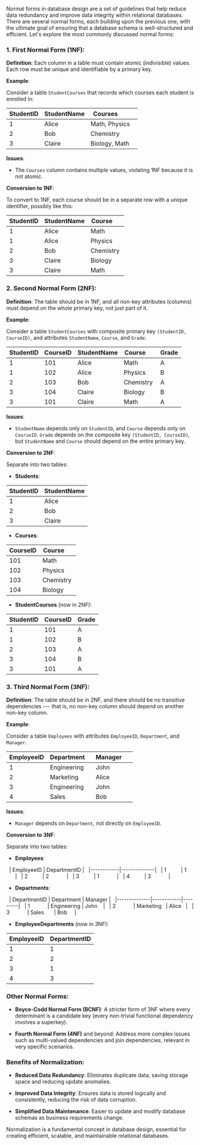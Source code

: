 Normal forms in database design are a set of guidelines that help reduce data redundancy and improve data integrity within relational databases. There are several normal forms, each building upon the previous one, with the ultimate goal of ensuring that a database schema is well-structured and efficient. Let's explore the most commonly discussed normal forms:

### 1. First Normal Form (1NF):

**Definition**: Each column in a table must contain atomic (indivisible) values. Each row must be unique and identifiable by a primary key.

**Example**:

Consider a table `StudentCourses` that records which courses each student is enrolled in:

| StudentID | StudentName | Courses         |
|-----------|-------------|-----------------|
| 1         | Alice       | Math, Physics   |
| 2         | Bob         | Chemistry       |
| 3         | Claire      | Biology, Math   |

**Issues**:

- The `Courses` column contains multiple values, violating 1NF because it is not atomic.

**Conversion to 1NF**:

To convert to 1NF, each course should be in a separate row with a unique identifier, possibly like this:

| StudentID | StudentName | Course     |
|-----------|-------------|------------|
| 1         | Alice       | Math       |
| 1         | Alice       | Physics    |
| 2         | Bob         | Chemistry  |
| 3         | Claire      | Biology    |
| 3         | Claire      | Math       |

### 2. Second Normal Form (2NF):

**Definition**: The table should be in 1NF, and all non-key attributes (columns) must depend on the whole primary key, not just part of it.

**Example**:

Consider a table `StudentCourses` with composite primary key `(StudentID, CourseID)`, and attributes `StudentName`, `Course`, and `Grade`:

| StudentID | CourseID | StudentName | Course     | Grade |
|-----------|----------|-------------|------------|-------|
| 1         | 101      | Alice       | Math       | A     |
| 1         | 102      | Alice       | Physics    | B     |
| 2         | 103      | Bob         | Chemistry  | A     |
| 3         | 104      | Claire      | Biology    | B     |
| 3         | 101      | Claire      | Math       | A     |

**Issues**:

- `StudentName` depends only on `StudentID`, and `Course` depends only on `CourseID`. `Grade` depends on the composite key `(StudentID, CourseID)`, but `StudentName` and `Course` should depend on the entire primary key.

**Conversion to 2NF**:

Separate into two tables:

- **Students**:

| StudentID | StudentName |
|-----------|-------------|
| 1         | Alice       |
| 2         | Bob         |
| 3         | Claire      |

- **Courses**:

| CourseID | Course     |
|----------|------------|
| 101      | Math       |
| 102      | Physics    |
| 103      | Chemistry  |
| 104      | Biology    |

- **StudentCourses** (now in 2NF):

| StudentID | CourseID | Grade |
|-----------|----------|-------|
| 1         | 101      | A     |
| 1         | 102      | B     |
| 2         | 103      | A     |
| 3         | 104      | B     |
| 3         | 101      | A     |

### 3. Third Normal Form (3NF):

**Definition**: The table should be in 2NF, and there should be no transitive dependencies --- that is, no non-key column should depend on another non-key column.

**Example**:

Consider a table `Employees` with attributes `EmployeeID`, `Department`, and `Manager`.

| EmployeeID | Department   | Manager     |
|------------|--------------|-------------|
| 1          | Engineering  | John        |
| 2          | Marketing    | Alice       |
| 3          | Engineering  | John        |
| 4          | Sales        | Bob         |

**Issues**:

- `Manager` depends on `Department`, not directly on `EmployeeID`.

**Conversion to 3NF**:

Separate into two tables:

- **Employees**:

  | EmployeeID | DepartmentID |
  |------------|--------------|
  | 1          | 1            |
  | 2          | 2            |
  | 3          | 1            |
  | 4          | 3            |

- **Departments**:

  | DepartmentID | Department | Manager |
  |--------------|------------|---------|
  | 1            | Engineering | John    |
  | 2            | Marketing   | Alice   |
  | 3            | Sales       | Bob     |

- **EmployeeDepartments** (now in 3NF):

| EmployeeID | DepartmentID |
|------------|--------------|
| 1          | 1            |
| 2          | 2            |
| 3          | 1            |
| 4          | 3            |

### Other Normal Forms:

- **Boyce-Codd Normal Form (BCNF)**: A stricter form of 3NF where every determinant is a candidate key (every non-trivial functional dependency involves a superkey).

- **Fourth Normal Form (4NF)** and beyond: Address more complex issues such as multi-valued dependencies and join dependencies, relevant in very specific scenarios.

### Benefits of Normalization:

- **Reduced Data Redundancy**: Eliminates duplicate data, saving storage space and reducing update anomalies.

- **Improved Data Integrity**: Ensures data is stored logically and consistently, reducing the risk of data corruption.

- **Simplified Data Maintenance**: Easier to update and modify database schemas as business requirements change.

Normalization is a fundamental concept in database design, essential for creating efficient, scalable, and maintainable relational databases.